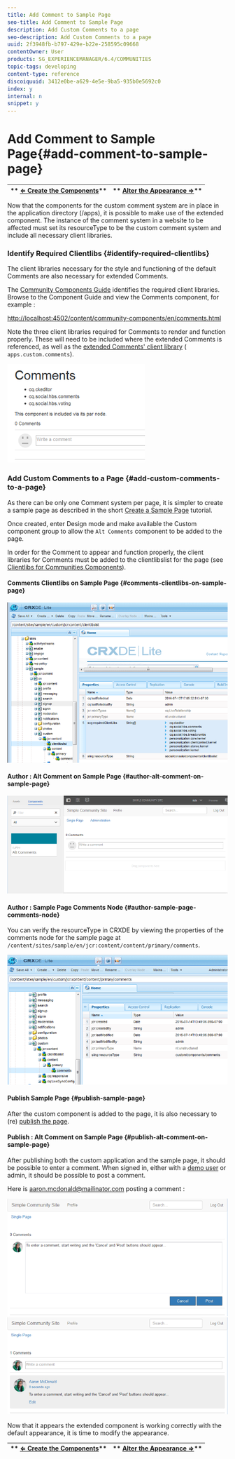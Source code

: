 ```yaml
---
title: Add Comment to Sample Page
seo-title: Add Comment to Sample Page
description: Add Custom Comments to a page
seo-description: Add Custom Comments to a page
uuid: 2f3948fb-b797-429e-b22e-258595c09668
contentOwner: User
products: SG_EXPERIENCEMANAGER/6.4/COMMUNITIES
topic-tags: developing
content-type: reference
discoiquuid: 3412e0be-a629-4e5e-9ba5-935b0e5692c0
index: y
internal: n
snippet: y
---
```


# Add Comment to Sample Page{#add-comment-to-sample-page}

| ** [⇐ Create the Components](../../communities/using/extend-create-components.md)** |** [Alter the Appearance ⇒](../../communities/using/extend-alter-appearance.md)** |
|---|---|

Now that the components for the custom comment system are in place in the application directory (/apps), it is possible to make use of the extended component. The instance of the comment system in a website to be affected must set its resourceType to be the custom comment system and include all necessary client libraries.

### Identify Required Clientlibs {#identify-required-clientlibs}

The client libraries necessary for the style and functioning of the default Comments are also necessary for extended Comments.

The [Community Components Guide](../../communities/using/components-guide.md) identifies the required client libraries. Browse to the Component Guide and view the Comments component, for example :

[http://localhost:4502/content/community-components/en/comments.html](http://localhost:4502/content/community-components/en/comments.html)

Note the three client libraries required for Comments to render and function properly. These will need to be included where the extended Comments is referenced, as well as the [extended Comments' client library](../../communities/using/extend-create-components.md#createaclientlibraryfolder) ( `apps.custom.comments`).

![](assets/chlimage_1-46.png)

### Add Custom Comments to a Page {#add-custom-comments-to-a-page}

As there can be only one Comment system per page, it is simpler to create a sample page as described in the short [Create a Sample Page](../../communities/using/create-sample-page.md) tutorial.

Once created, enter Design mode and make available the Custom component group to allow the `Alt Comments` component to be added to the page.

In order for the Comment to appear and function properly, the client libraries for Comments must be added to the clientlibslist for the page (see [Clientlibs for Communities Components](../../communities/using/clientlibs.md)).

#### Comments Clientlibs on Sample Page {#comments-clientlibs-on-sample-page}

![Comments Clientlibs on Sample Page](assets/chlimage_1-47.png)

#### Author : Alt Comment on Sample Page {#author-alt-comment-on-sample-page}

![Alt Comment on Sample Page](assets/chlimage_1-48.png)

#### Author : Sample Page Comments Node {#author-sample-page-comments-node}

You can verify the resourceType in CRXDE by viewing the properties of the comments node for the sample page at `/content/sites/sample/en/jcr:content/content/primary/comments`.

![](assets/chlimage_1-49.png)

#### Publish Sample Page {#publish-sample-page}

After the custom component is added to the page, it is also necessary to (re) [publish the page](../../communities/using/sites-console.md#publishingthesite).

#### Publish : Alt Comment on Sample Page {#publish-alt-comment-on-sample-page}

After publishing both the custom application and the sample page, it should be possible to enter a comment. When signed in, either with a [demo user](../../communities/using/tutorials.md#demousers) or admin, it should be possible to post a comment.

Here is aaron.mcdonald@mailinator.com posting a comment :

![](assets/chlimage_1-50.png) ![](assets/chlimage_1-51.png)

Now that it appears the extended component is working correctly with the default appearance, it is time to modify the appearance.

| ** [⇐ Create the Components](../../communities/using/extend-create-components.md)** |** [Alter the Appearance ⇒](../../communities/using/extend-alter-appearance.md)** |
|---|---|

